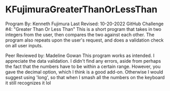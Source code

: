 # KFujimuraGreaterThanOrLessThan
Program By: Kenneth Fujimura
Last Revised: 10-20-2022
GitHub Challenge #4: "Greater Than Or Less Than"
This is a short program that takes in two integers from the user, then compares the two against each other. The program also repeats upon the user's request, and does a validation check on all user inputs.

Peer Reviewed by: Madeline Gowan
This program works as intended. I appreciate the data validation. I didn't find any errors, aside from perhaps the fact that the numbers have to be within a certain range. However, you gave the decimal option, which I think is a good add-on. Otherwise I would suggest using 'long', so that when I smash all the numbers on the keyboard it still recognizes it lol
